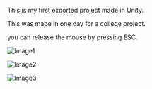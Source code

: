 
This is my first exported project made in Unity.

This was mabe in one day for a college project.



you can release the mouse by pressing ESC.


![Image1](https://github.com/etnishi/Portfolio/blob/main/TimedTargets/2022-05-15%2017_05_15-Shooter%20Example.png?raw=true)

![Image2](https://github.com/etnishi/Portfolio/blob/main/TimedTargets/2022-05-15%2017_06_35-Shooter%20Example.png?raw=true)

![Image3](https://github.com/etnishi/Portfolio/blob/main/TimedTargets/2022-05-15%2017_07_10-Shooter%20Example.png?raw=true)
